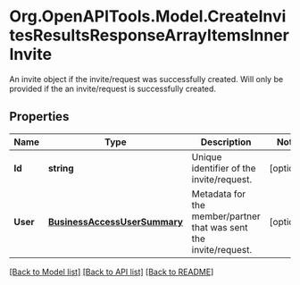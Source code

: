 # Org.OpenAPITools.Model.CreateInvitesResultsResponseArrayItemsInnerInvite
An invite object if the invite/request was successfully created. Will only be provided if the an invite/request is successfully created.

## Properties

Name | Type | Description | Notes
------------ | ------------- | ------------- | -------------
**Id** | **string** | Unique identifier of the invite/request. | [optional] 
**User** | [**BusinessAccessUserSummary**](BusinessAccessUserSummary.md) | Metadata for the member/partner that was sent the invite/request. | [optional] 

[[Back to Model list]](../README.md#documentation-for-models) [[Back to API list]](../README.md#documentation-for-api-endpoints) [[Back to README]](../README.md)

